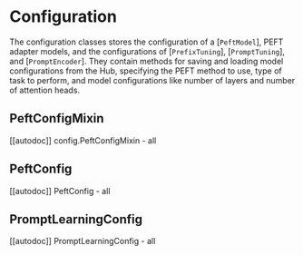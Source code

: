 <!--⚠️ Note that this file is in Markdown but contain specific syntax for our doc-builder (similar to MDX) that may not be
rendered properly in your Markdown viewer.
-->

# Configuration

The configuration classes stores the configuration of a [`PeftModel`], PEFT adapter models, and the configurations of [`PrefixTuning`], [`PromptTuning`], and [`PromptEncoder`]. They contain methods for saving and loading model configurations from the Hub, specifying the PEFT method to use, type of task to perform, and model configurations like number of layers and number of attention heads.

## PeftConfigMixin

[[autodoc]] config.PeftConfigMixin
    - all

## PeftConfig

[[autodoc]] PeftConfig
    - all

## PromptLearningConfig

[[autodoc]] PromptLearningConfig
    - all
